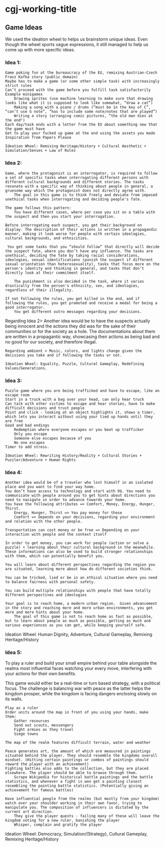 # cgj-working-title

## Game Ideas

We used the ideation wheel to helps us brainstorm unique ideas. Even though the wheel sports vague expressions, it still managed to help us come up with more specific ideas.

### Idea 1:

    Game poking fun at the bureaucracy of the EU, remixing Austrian-Czech Franz Kafka story (public domain)
    Maybe has to make a game (or some other simple task) with increasingly strict rules
    Can’t proceed with the game before you fulfill task satisfactorily
    Example minigames
        Drawing sprites (use machine learning to make sure that drawing looks like what it is supposed to look like somewhat, “draw a cat”)
        Making a song with a piano / drums (“must be in the key of C”, “can’t use G note”, “has to include some note/notes that are played”)
        Writing a story (arranging comic pictures, “the old man dies at the end") 
    Each day/task ends with a letter from the EU about something new that the game must have
    Get to play your fucked up game at the end using the assets you made
    Inspiration from Papers Please 

    Ideation Wheel: Remixing Heritage/History + Cultural Aesthetic + Simulation/Senses + Law of Rules 

### Idea 2:

    Game, where the protagonist is an interrogator, is required to follow a set of specific tasks when interrogating different persons with different cultural backgrounds and different stories. The tasks resonate with a specific way of thinking about people in general, a gruesome way which the protagonist does not directly agree with.
        The goal in this game is to think freely and deviate from imposed unethical tasks when interrogating and deciding people's fate.  

    The game follows this pattern:   
        You have different cases, where per case you sit on a table with the suspect and then you start your interrogation.  

    Before interrogating each suspect, you get their background on display. The description of their actions is written in a propagandic manner, making it look worse for people with certain ideologies, cultural backgrounds, and ethnicities.  

     You get some tasks that you “should follow” that directly will decide the suspect fate, where you don’t have any influence. The tasks are unethical, deciding the fate by taking racial considerations, ideologies, sexual identifications (punish the suspect if different sexual orientation than heterosexuality), tasks that focus more on the person's identity and thinking in general, and tasks that don’t directly look at their commitment itself.  

        The punishment is also decided in the task, where it varies drastically from the person's ethnicity, sex, and ideologies, regardless of their illegality.   

    If not following the rules, you get killed in the end, and if following the rules, you get promoted and receive a medal for being a good interrogator.
        You get different outro messages regarding your decisions.  

Regarding Idea 2> Another idea would be to have the suspects actually being innocent and the actions they did was for the sake of their communities or for the society as a hole. The documentations about them are written in a propagantic way, showcasing their actions as being bad and  no good for our society, and therefore illegal. 

    Regarding ambient > Music, colors, and lights change given the decisions you take and if following the tasks or not.  

    Ideation Wheel: Equality, Puzzle, Cultural Gameplay, Redefining Values/Generations.   

### Idea 3:

    Puzzle game where you are being trafficked and have to escape, like an escape room
    Start in a truck with a bag over your head, can only hear truck
    Can talk with other victims to escape and hear stories, have to make difficult decisions and trust people
    Point and click - looking at an object highlights it, shows a timer, which lets you interact without using your tied up hands until they are free
    Good and bad endings
        Redemption where everyone escapes or you beat up trafficker
        Only you escape
        Someone else escapes because of you
        No one escapes 
    Timer to add stress. 

    Ideation Wheel: Rewriting History/Reality + Cultural Stories + Puzzler/Adventure + Human Rights 

### Idea 4:

    Another idea would be of a traveler who lost himself in an isolated place and you want to find your way home. 
    You don’t have access to technology and start with 0$. You need to communicate with people around you to get hints about directions you need to navigate in order to advance towards your home. 
    You have the following attributes => Comfort, Money, Energy, Hunger, Thirst.
        Energy, Hunger, Thirst => You pay money for those
        Comfort => Depends on your decisions, regarding your environment and relation with the other people. 

    Transportation can cost money or be free => Depending on your interaction with people and the context itself 

    In order to get money, you can work for people (action or solve a puzzle) + learning about their cultural background in the meanwhile. These informations can also be used to build stronger relationships with them, which can potentially benefit you. 

    You will learn about different perspectives regarding the region you are situated, learning more about how do different societies think. 

    You can be tricked, lied or be in an ethical situation where you need to balance fairness with personal safety. 

    You can build multiple relationships with people that have totally different perspectives and ideologies 

    Your goal is to reach home, a modern urban region.  Given advancement in the story and reaching more and more urban environments, you get more and more hints about your home.
        The goal of this game is not to reach home as fast as possible, but to learn about people as much as possible, getting as much and various experiences as you can get, while keeping yourself safe.  

Ideation Wheel: Human Dignity, Adventure, Cultural Gameplay, Remixing Heritage/History

### Idea 5:

To play a ruler and build your small empire behind your table alongside the realms most influential faces watching your every move, interfering with your actions for their own benefits.

This game would either be a real-time or turn based strategy, with a political focus. The challenge is balancing war with peace as the latter helps the kingdom prosper, while the kingdom is facing dangers enclosing slowly on its walls.

    Play as a ruler
    Order units around the map in front of you using your hands, make them:
        Gather resources
        Send out scouts, messengers
        Fight armies as they travel
        Siege towns 

    The map of the realm features difficult terrain, water and weather 

    Peace generates art, the amount of which are measured in paintings situated behind the player. They should resemble the kingdoms overall mindset. (Hitting certain paintings or combos of paintings should reward the player with an achievement)
    Fighting battles also adds to the collection, but they are placed elsewhere. The player should be able to browse through them.
        Scrape Wikipedia for historical battle paintings and the battle statistics, and whenever a fight is won get a painting closest resembling the painting battle statistics. (Potentially giving an achievement for famous battles) 

    Have influential people from the realms (but mostly from your kingdom) watch over your shoulder working in their own favor, trying to manipulate you. The composition of influencers is dictated by the current art direction.
        They give the player quests - failing many of these will leave the kingdom voting for a new ruler, banishing the player
        Whisper, complain and gratify the player

Ideation Wheel: Democracy, Simulation/(Strategy), Cultural Gameplay, Remixing Heritage/History
